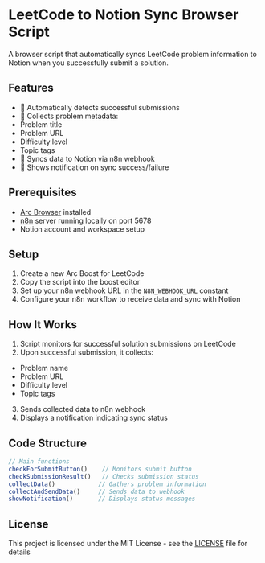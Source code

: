 # LeetCode to Notion Sync Browser Script

A browser script that automatically syncs LeetCode problem information to Notion when you successfully submit a solution.

## Features

- 🔄 Automatically detects successful submissions
- 📝 Collects problem metadata:
 - Problem title
 - Problem URL
 - Difficulty level
 - Topic tags
- 🚀 Syncs data to Notion via n8n webhook
- 📱 Shows notification on sync success/failure

## Prerequisites

- [Arc Browser](https://arc.net/) installed
- [n8n](https://n8n.io/) server running locally on port 5678
- Notion account and workspace setup

## Setup

1. Create a new Arc Boost for LeetCode
2. Copy the script into the boost editor
3. Set up your n8n webhook URL in the `N8N_WEBHOOK_URL` constant
4. Configure your n8n workflow to receive data and sync with Notion

## How It Works

1. Script monitors for successful solution submissions on LeetCode
2. Upon successful submission, it collects:
  - Problem name
  - Problem URL
  - Difficulty level
  - Topic tags
3. Sends collected data to n8n webhook
4. Displays a notification indicating sync status

## Code Structure

```javascript
// Main functions
checkForSubmitButton()    // Monitors submit button
checkSubmissionResult()   // Checks submission status
collectData()            // Gathers problem information
collectAndSendData()     // Sends data to webhook
showNotification()       // Displays status messages
```

## License

This project is licensed under the MIT License - see the [LICENSE](LICENSE.md) file for details
